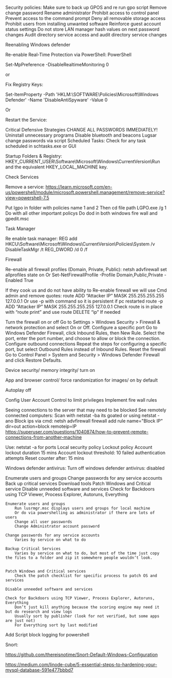 
Security policies: Make sure to back up GPOS and re run gpo script
Remove change password
Rename administrator
Prohibit access to control panel
Prevent access to the command prompt
Deny all removable storage access
Prohibit users from installing unwanted software
Reinforce guest account status settings
Do not store LAN manager hash values on next password changes
Audit directory service access and audit directory service changes

Reenabling Windows defender

Re-enable Real-Time Protection via PowerShell:
PowerShell

Set-MpPreference -DisableRealtimeMonitoring 0

or

Fix Registry Keys:

Set-ItemProperty -Path 'HKLM:\SOFTWARE\Policies\Microsoft\Windows Defender' -Name 'DisableAntiSpyware' -Value 0

Or

Restart the Service:


Critical Defensive Strategies
CHANGE ALL PASSWORDS IMMEDIATELY!
Uninstall unnecessary programs 
Disable bluetooth and beacons
Lugsar change passwords via script
 Scheduled Tasks:
Check for any task scheduled in schtasks.exe or GUI

Startup Folders & Registry:
	HKEY_CURRENT_USER\Software\Microsoft\Windows\CurrentVersion\Run and the equivalent HKEY_LOCAL_MACHINE key.

Check Services

Remove a service: https://learn.microsoft.com/en-us/powershell/module/microsoft.powershell.management/remove-service?view=powershell-7.5


Put lgpo in folder with policies name 1 and 2
Then cd file path
LGPO.exe /g 1
Do with all other important policys
Do dod in both windows fire wall and gpedit.msc

Task Manager

Re enable task manager:  REG add  HKCU\Software\Microsoft\Windows\CurrentVersion\Policies\System /v DisableTaskMgr /t REG_DWORD /d 0 /f



Firewall

Re-enable all firewall profiles (Domain, Private, Public):
netsh advfirewall set allprofiles state on
Or
Set-NetFirewallProfile -Profile Domain,Public,Private -Enabled True


If they cook us and do not have ability to Re-enable firewall we will use
Cmd admin and remove quotes:
route ADD “Attacker IP” MASK 255.255.255.255 127.0.0.1
Or use -p with command so it is persistent if pc restarted
route -p ADD “Attacker IP” MASK 255.255.255.255 127.0.0.1
Check route is in place with “route print” and use 
route DELETE “ip”
If needed



Turn the firewall on or off
Go to Settings > Windows Security > Firewall & network protection and select On or Off. 
Configure a specific port
Go to Windows Defender Firewall, click Inbound Rules, then New Rule. Select the port, enter the port number, and choose to allow or block the connection. 
Configure outbound connections
Repeat the steps for configuring a specific port, but select Outbound Rules instead of Inbound Rules. 
Reset the firewall
Go to Control Panel > System and Security > Windows Defender Firewall and click Restore Defaults. 


Device security/ memory integrity/ turn on

App and browser control/ force randomization for images/ on by default

Autoplay off

Config User Account Control to limit privileges
Implement fire wall rules

Seeing connections to the server that may need to be blocked
See remotely connected computers: Scan with netstat -ba its goated or using netstat -ano
Block ips via cmd: netsh advfirewall firewall add rule name="Block IP" dir=out action=block remoteip=IP
https://superuser.com/questions/1040874/how-to-prevent-remote-connections-from-another-machine

Use: netstat -a for ports
Local security policy
Lockout policy
Account lockout duration 15 mins
Account lockout threshold: 10 failed authentication attempts
Reset counter after: 15 mins

Windows defender antivirus:
Turn off windows defender antivirus: disabled


 Enumerate users and groups
        Change passwords for any service accounts
        Back up critical services
        Download tools
        Patch Windows and Critical service
        Disable unneeded software and services
        Check for Backdoors using TCP Viewer, Process Explorer, Autoruns, Everything





    Enumerate users and groups
        Run lusrmgr.msc displays users and groups for local machine
        Or do via powershelling as administrator if there are lots of users
        Change all user passwords
        Change Administrator account password
               
    Change passwords for any service accounts
        Varies by service on what to do

    Backup Critical Services
        Varies by service on what to do, but most of the time just copy the files to a folder and zip it somewhere people wouldn’t look.


    Patch Windows and Critical services
        Check the patch checklist for specific process to patch OS and services

    Disable unneeded software and services

    Check for Backdoors using TCP Viewer, Process Explorer, Autoruns, Everything
        Don’t just kill anything because the scoring engine may need it but do research and view logs
        Usually sort by publisher (look for not verified, but some apps are just not)
        For Everything sort by last modified



Add Script block logging for powershell

Snort:

https://github.com/thereisnotime/Snort-Default-Windows-Configuration

https://medium.com/linode-cube/5-essential-steps-to-hardening-your-mysql-database-591e477bbbd7

